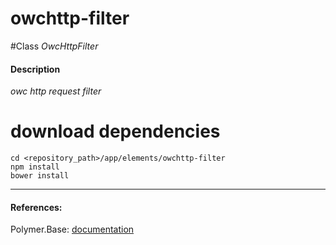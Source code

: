 owchttp-filter
=========


#Class
*OwcHttpFilter*

#### Description
*owc http request filter*

# download dependencies
```
cd <repository_path>/app/elements/owchttp-filter
npm install
bower install
```

____________
#### References:
Polymer.Base: [documentation](http://polymer.github.io/polymer/)



